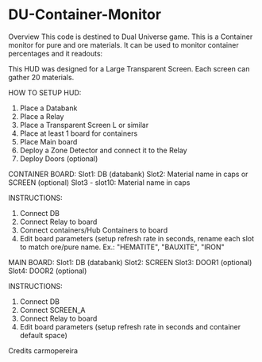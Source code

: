 # DU-Container-Monitor

Overview
This code is destined to Dual Universe game.
This is a Container monitor for pure and ore materials. It can be used to monitor container percentages and it readouts:

This HUD was designed for a Large Transparent Screen. Each screen can gather 20 materials.

HOW TO SETUP HUD:
1. Place a Databank
2. Place a Relay
3. Place a Transparent Screen L or similar
4. Place at least 1 board for containers
5. Place Main board
7. Deploy a Zone Detector and connect it to the Relay
6. Deploy Doors (optional)

CONTAINER BOARD:
Slot1: DB (databank)
Slot2: Material name in caps or SCREEN (optional)
Slot3 - slot10: Material name in caps

INSTRUCTIONS:
1. Connect DB
2. Connect Relay to board
3. Connect containers/Hub Containers to board
4. Edit board parameters (setup refresh rate in seconds, rename each slot to match ore/pure name. Ex.: "HEMATITE", "BAUXITE", "IRON"

MAIN BOARD:
Slot1: DB (databank)
Slot2: SCREEN
Slot3: DOOR1 (optional)
Slot4: DOOR2 (optional)

INSTRUCTIONS:
1. Connect DB
2. Connect SCREEN_A
3. Connect Relay to board
4. Edit board parameters (setup refresh rate in seconds and container default space)

Credits
carmopereira
